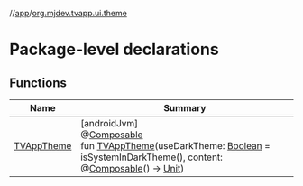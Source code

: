 //[app](../../index.md)/[org.mjdev.tvapp.ui.theme](index.md)

# Package-level declarations

## Functions

| Name | Summary |
|---|---|
| [TVAppTheme](-t-v-app-theme.md) | [androidJvm]<br>@[Composable](https://developer.android.com/reference/kotlin/androidx/compose/runtime/Composable.html)<br>fun [TVAppTheme](-t-v-app-theme.md)(useDarkTheme: [Boolean](https://kotlinlang.org/api/latest/jvm/stdlib/kotlin/-boolean/index.html) = isSystemInDarkTheme(), content: @[Composable](https://developer.android.com/reference/kotlin/androidx/compose/runtime/Composable.html)() -&gt; [Unit](https://kotlinlang.org/api/latest/jvm/stdlib/kotlin/-unit/index.html)) |
